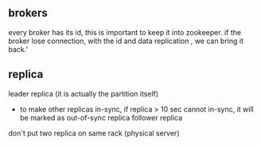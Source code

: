 ## brokers
every broker has its id, this is important to keep it into zookeeper.
if the broker lose connection, with the id and data replication , we can bring it back.'

## replica
leader replica (it is actually the partition itself)
- to make other replicas in-sync, if replica > 10 sec cannot in-sync, it will be marked as out-of-sync replica
follower replica 

don't put two replica on same rack (physical server)
